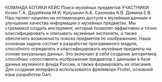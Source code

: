 КОМАНДА БОТИКИ
КЕЙС Поиск музейных предметов
УЧАСТНИКИ
Козин Г.А.
Даурбеков М.И.
Кукушкин А.А.
Сазонова А.В.
Демина Е.В.
Наш проект нацелен на оптимизацию доступа к музейным данным и улучшение качества информации о музейных предметах. Мы стремимся создать инструмент, который позволит эффективно и точно классифицировать и описывать музейные экспонаты, а также обеспечить возможность поиска предметов по изображению.
Наша основная задача состоит в разработке программного модуля, способного определять и классифицировать музейные предметы на основе визуальных данных. Это включает в себя создание алгоритмов, способных сопоставлять изображения предметов с данными в базе данных музейного фонда России, а также формировать их описание.
Для создания интерфеса использовался фреймворк Flutter, основной язык разработки Dart.